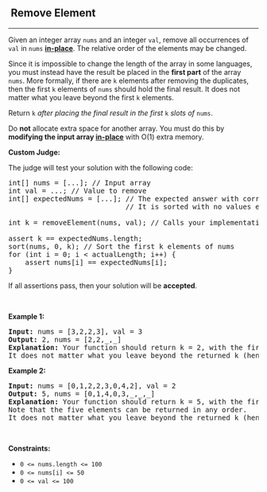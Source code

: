 <h2>  Remove Element</h2><hr><div style="user-select: auto;"><p style="user-select: auto;">Given an integer array <code style="user-select: auto;">nums</code> and an integer <code style="user-select: auto;">val</code>, remove all occurrences of <code style="user-select: auto;">val</code> in <code style="user-select: auto;">nums</code> <a href="https://en.wikipedia.org/wiki/In-place_algorithm" target="_blank" style="user-select: auto;"><strong style="user-select: auto;">in-place</strong></a>. The relative order of the elements may be changed.</p>

<p style="user-select: auto;">Since it is impossible to change the length of the array in some languages, you must instead have the result be placed in the <strong style="user-select: auto;">first part</strong> of the array <code style="user-select: auto;">nums</code>. More formally, if there are <code style="user-select: auto;">k</code> elements after removing the duplicates, then the first <code style="user-select: auto;">k</code> elements of <code style="user-select: auto;">nums</code> should hold the final result. It does not matter what you leave beyond the first <code style="user-select: auto;">k</code> elements.</p>

<p style="user-select: auto;">Return <code style="user-select: auto;">k</code><em style="user-select: auto;"> after placing the final result in the first </em><code style="user-select: auto;">k</code><em style="user-select: auto;"> slots of </em><code style="user-select: auto;">nums</code>.</p>

<p style="user-select: auto;">Do <strong style="user-select: auto;">not</strong> allocate extra space for another array. You must do this by <strong style="user-select: auto;">modifying the input array <a href="https://en.wikipedia.org/wiki/In-place_algorithm" target="_blank" style="user-select: auto;">in-place</a></strong> with O(1) extra memory.</p>

<p style="user-select: auto;"><strong style="user-select: auto;">Custom Judge:</strong></p>

<p style="user-select: auto;">The judge will test your solution with the following code:</p>

<pre style="user-select: auto;">int[] nums = [...]; // Input array
int val = ...; // Value to remove
int[] expectedNums = [...]; // The expected answer with correct length.
                            // It is sorted with no values equaling val.

int k = removeElement(nums, val); // Calls your implementation

assert k == expectedNums.length;
sort(nums, 0, k); // Sort the first k elements of nums
for (int i = 0; i &lt; actualLength; i++) {
    assert nums[i] == expectedNums[i];
}
</pre>

<p style="user-select: auto;">If all assertions pass, then your solution will be <strong style="user-select: auto;">accepted</strong>.</p>

<p style="user-select: auto;">&nbsp;</p>
<p style="user-select: auto;"><strong style="user-select: auto;">Example 1:</strong></p>

<pre style="user-select: auto;"><strong style="user-select: auto;">Input:</strong> nums = [3,2,2,3], val = 3
<strong style="user-select: auto;">Output:</strong> 2, nums = [2,2,_,_]
<strong style="user-select: auto;">Explanation:</strong> Your function should return k = 2, with the first two elements of nums being 2.
It does not matter what you leave beyond the returned k (hence they are underscores).
</pre>

<p style="user-select: auto;"><strong style="user-select: auto;">Example 2:</strong></p>

<pre style="user-select: auto;"><strong style="user-select: auto;">Input:</strong> nums = [0,1,2,2,3,0,4,2], val = 2
<strong style="user-select: auto;">Output:</strong> 5, nums = [0,1,4,0,3,_,_,_]
<strong style="user-select: auto;">Explanation:</strong> Your function should return k = 5, with the first five elements of nums containing 0, 0, 1, 3, and 4.
Note that the five elements can be returned in any order.
It does not matter what you leave beyond the returned k (hence they are underscores).
</pre>

<p style="user-select: auto;">&nbsp;</p>
<p style="user-select: auto;"><strong style="user-select: auto;">Constraints:</strong></p>

<ul style="user-select: auto;">
	<li style="user-select: auto;"><code style="user-select: auto;">0 &lt;= nums.length &lt;= 100</code></li>
	<li style="user-select: auto;"><code style="user-select: auto;">0 &lt;= nums[i] &lt;= 50</code></li>
	<li style="user-select: auto;"><code style="user-select: auto;">0 &lt;= val &lt;= 100</code></li>
</ul>
</div>